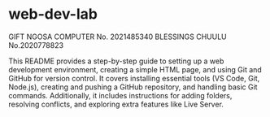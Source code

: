 # web-dev-lab
GIFT NGOSA COMPUTER No. 2021485340
BLESSINGS CHUULU No.2020778823


This README provides a step-by-step guide to setting up a web development environment, creating a simple HTML page, and using Git and GitHub for version control. It covers installing essential tools (VS Code, Git, Node.js), creating and pushing a GitHub repository, and handling basic Git commands. Additionally, it includes instructions for adding folders, resolving conflicts, and exploring extra features like Live Server. 
